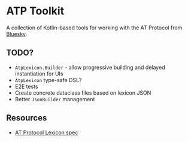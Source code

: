 # ATP Toolkit
A collection of Kotlin-based tools for working with the AT Protocol from [Bluesky](https://atproto.com/specs/atp).

## TODO?
* `AtpLexicon.Builder` - allow progressive building and delayed instantiation for UIs
* `AtpLexicon` type-safe DSL?
* E2E tests
* Create concrete dataclass files based on lexicon JSON
* Better `JsonBuilder` management

## Resources
* [AT Protocol Lexicon spec](https://atproto.com/specs/lexicon)